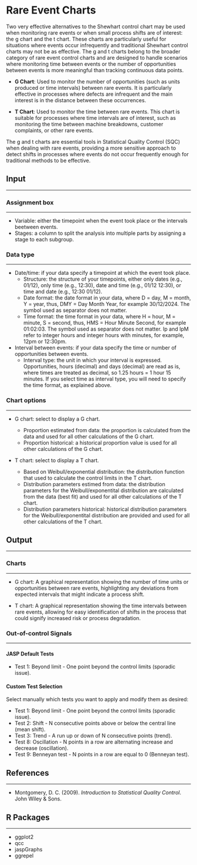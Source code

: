 Rare Event Charts
==========================
Two very effective alternatives to the Shewhart control chart may be used when monitoring rare events or when small process shifts are of interest: the g chart and the t chart. These charts are particularly useful for situations where events occur infrequently and traditional Shewhart control charts may not be as effective. The g and t charts belong to the broader category of rare event control charts and are designed to handle scenarios where monitoring time between events or the number of opportunities between events is more meaningful than tracking continuous data points.

- **G Chart**: Used to monitor the number of opportunities (such as units produced or time intervals) between rare events. It is particularly effective in processes where defects are infrequent and the main interest is in the distance between these occurrences.
  
- **T Chart**: Used to monitor the time between rare events. This chart is suitable for processes where time intervals are of interest, such as monitoring the time between machine breakdowns, customer complaints, or other rare events.

The g and t charts are essential tools in Statistical Quality Control (SQC) when dealing with rare events, providing a more sensitive approach to detect shifts in processes where events do not occur frequently enough for traditional methods to be effective.

## Input
--------

### Assignment box
--------
- Variable: either the timepoint when the event took place or the intervals beetween events.
- Stages: a column to split the analysis into multiple parts by assigning a stage to each subgroup.

### Data type
-------
- Date/time: if your data specify a timepoint at which the event took place.
    - Structure: the structure of your timepoints, either only dates (e.g., 01/12), only time (e.g., 12:30), date and time (e.g., 01/12 12:30), or time and date (e.g., 12:30 01/12).
    - Date format: the date format in your data, where D = day, M = month, Y = year, thus, DMY = Day Month Year, for example 30/12/2024. The symbol used as separator does not matter. 
    - Time format: the time format in your data, where H = hour, M = minute, S = second, thus, HMS = Hour Minute Second, for example 01:02:03. The symbol used as separator does not matter. Ip and IpM refer to integer hours and integer hours with minutes, for example, 12pm or 12:30pm.
- Interval between events: if your data specify the time or number of opportunities between events.
    - Interval type: the unit in which your interval is expressed. Opportunities, hours (decimal) and days (decimal) are read as is, where times are treated as decimal, so 1.25 hours = 1 hour 15 minutes. If you select time as interval type, you will need to specify the time format, as explained above.

### Chart options
--------
- G chart: select to display a G chart.
    - Proportion estimated from data: the proportion is calculated from the data and used for all other calculations of the G chart. 
    - Proportion historical: a historical proportion value is used for all other calculations of the G chart.

- T chart: select to display a T chart.
    - Based on Weibull/exponential distribution: the distribution function that used to calculate the control limits in the T chart.
    - Distribution parameters estimed from data: the distribution parameters for the Weibull/exponentital distribution are calculated from the data (best fit) and used for all other calculations of the T chart. 
    - Distribution parameters historical: historical distribution parameters for the Weibull/exponentital distribution are provided and used for all other calculations of the T chart. 

## Output
--------
### Charts
--------
- G chart: A graphical representation showing the number of time units or opportunities between rare events, highlighting any deviations from expected intervals that might indicate a process shift.
  
- T chart: A graphical representation showing the time intervals between rare events, allowing for easy identification of shifts in the process that could signify increased risk or process degradation.

### Out-of-control Signals 
-------

#### JASP Default Tests

- Test 1: Beyond limit - One point beyond the control limits (sporadic issue).

#### Custom Test Selection
Select manually which tests you want to apply and modify them as desired:

- Test 1: Beyond limit - One point beyond the control limits (sporadic issue).
- Test 2: Shift - N consecutive points above or below the central line (mean shift).
- Test 3: Trend - A run up or down of N consecutive points (trend).
- Test 8: Oscillation - N points in a row are alternating increase and decrease (oscillation).
- Test 9: Benneyan test - N points in a row are equal to 0 (Benneyan test).



## References
--------
- Montgomery, D. C. (2009). *Introduction to Statistical Quality Control*. John Wiley & Sons.

## R Packages
-------
- ggplot2
- qcc
- jaspGraphs
- ggrepel

